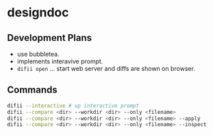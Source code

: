 # designdoc
## Development Plans
- use bubbletea.
- implements interavive prompt.
- `difii open` ... start web server and diffs are shown on browser.

## Commands
```bash
difii --interactive # up interactive prompt
difii --compare <dir> --workdir <dir> --only <filename> 
difii --compare <dir> --workdir <dir> --only <filename> --apply
difii --compare <dir> --workdir <dir> --only <filename> --inspect
```